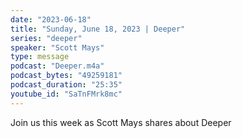 ```yaml
---
date: "2023-06-18"
title: "Sunday, June 18, 2023 | Deeper"
series: "deeper"
speaker: "Scott Mays"
type: message
podcast: "Deeper.m4a"
podcast_bytes: "49259181"
podcast_duration: "25:35"
youtube_id: "SaTnFMrk8mc"
---
```

Join us this week as Scott Mays shares about Deeper
